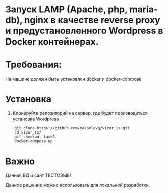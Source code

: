 #  Запуск LAMP (Apache, php, maria-db), nginx в качестве reverse proxy и предустановленного Wordpress в Docker контейнерах.


# Требования:
  На машине должен быть установлен docker и docker-compose

# Установка

1. Клонируйте репозиторий на сервер, где будет производиться установка Wordpress
```
    git clone https://github.com/yakovlevg/vizor_tz.git
    cd vizor_tz/
    git checkout task3
    docker-compose up

```

# Важно
 Данная БД и сайт ТЕСТОВЫЕ!
 
Данное решение можно использовать для локальной разработки.




